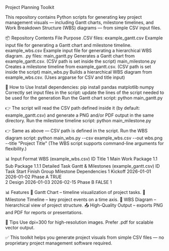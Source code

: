 Project Planning Toolkit

This repository contains Python scripts for generating key project management visuals — including Gantt charts, milestone timelines, and Work Breakdown Structure (WBS) diagrams — from simple CSV input files.

📦 Repository Contents
File	Purpose
.CSV files:
example_gantt.csv	Example input file for generating a Gantt chart and milestone timeline.
example_wbs.csv	Example input file for generating a hierarchical WBS diagram.
.py files:
main_gantt.py	Generates a Gantt chart from example_gantt.csv. (CSV path is set inside the script)
main_milestone.py	Creates a milestone timeline from example_gantt.csv. (CSV path is set inside the script)
main_wbs.py	Builds a hierarchical WBS diagram from example_wbs.csv. (Uses argparse for CSV and title input)

🚀 How to Use
Install dependencies:
pip install pandas matplotlib numpy
Correctly set input files in the script:
update the lines of the script needed to be used for the generation
Run the Gantt chart script:
python main_gantt.py


👉 The script will read the CSV path defined inside it (by default: example_gantt.csv) and generate a PNG and/or PDF output in the same directory.
Run the milestone timeline script:
python main_milestone.py


👉 Same as above — CSV path is defined in the script.
Run the WBS diagram script:
python main_wbs.py --csv example_wbs.csv --out wbs.png --title "Project Title"
(The WBS script supports command-line arguments for flexibility.)


📊 Input Format
WBS (example_wbs.csv)
ID	Title
1	Main Work Package
1.1	Sub Package
1.1.1	Detailed Task
Gantt & Milestones (example_gantt.csv)
ID	Task	Start	Finish	Group	Milestone	Dependencies
1	Kickoff	2026-01-01	2026-01-02	Phase A	TRUE	
2	Design	2026-01-03	2026-02-15	Phase B	FALSE	1

📊 Features
📆 Gantt Chart – timeline visualization of project tasks.
🎯 Milestone Timeline – key project events on a time axis.
🌳 WBS Diagram – hierarchical view of project structure.
📤 High-Quality Output – exports PNG and PDF for reports or presentations.

📌 Tips
Use dpi=300 for high-resolution images.
Prefer .pdf for scalable vector output.

✅ This toolkit helps you generate project visuals from simple CSV files — no proprietary project management software required.
